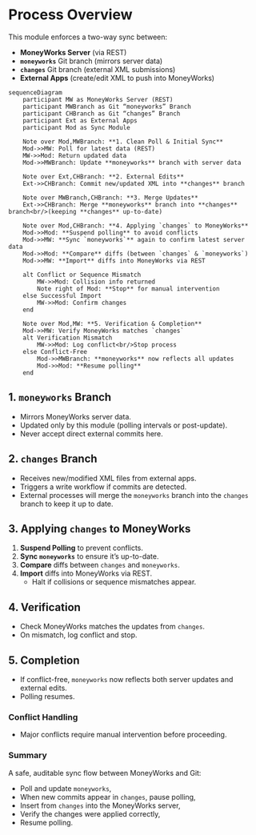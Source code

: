 # Process Overview

This module enforces a two-way sync between:

- **MoneyWorks Server** (via REST)
- **`moneyworks`** Git branch (mirrors server data)
- **`changes`** Git branch (external XML submissions)
- **External Apps** (create/edit XML to push into MoneyWorks)

```mermaid
sequenceDiagram
    participant MW as MoneyWorks Server (REST)
    participant MWBranch as Git “moneyworks” Branch
    participant CHBranch as Git “changes” Branch
    participant Ext as External Apps
    participant Mod as Sync Module

    Note over Mod,MWBranch: **1. Clean Poll & Initial Sync**
    Mod->>MW: Poll for latest data (REST)
    MW->>Mod: Return updated data
    Mod->>MWBranch: Update **moneyworks** branch with server data

    Note over Ext,CHBranch: **2. External Edits**
    Ext->>CHBranch: Commit new/updated XML into **changes** branch

    Note over MWBranch,CHBranch: **3. Merge Updates**
    Ext->>CHBranch: Merge **moneyworks** branch into **changes** branch<br/>(keeping **changes** up-to-date)

    Note over Mod,CHBranch: **4. Applying `changes` to MoneyWorks**
    Mod->>Mod: **Suspend polling** to avoid conflicts
    Mod->>MW: **Sync `moneyworks`** again to confirm latest server data
    Mod->>Mod: **Compare** diffs (between `changes` & `moneyworks`)
    Mod->>MW: **Import** diffs into MoneyWorks via REST

    alt Conflict or Sequence Mismatch
        MW->>Mod: Collision info returned
        Note right of Mod: **Stop** for manual intervention
    else Successful Import
        MW->>Mod: Confirm changes
    end

    Note over Mod,MW: **5. Verification & Completion**
    Mod->>MW: Verify MoneyWorks matches `changes`
    alt Verification Mismatch
        MW->>Mod: Log conflict<br/>Stop process
    else Conflict-Free
        Mod->>MWBranch: **moneyworks** now reflects all updates
        Mod->>Mod: **Resume polling**
    end
```

## 1. `moneyworks` Branch

- Mirrors MoneyWorks server data.
- Updated only by this module (polling intervals or post-update).
- Never accept direct external commits here.

## 2. `changes` Branch

- Receives new/modified XML files from external apps.
- Triggers a write workflow if commits are detected.
- External processes will merge the `moneyworks` branch into the `changes`
  branch to keep it up to date.

## 3. Applying `changes` to MoneyWorks

1. **Suspend Polling** to prevent conflicts.
2. **Sync `moneyworks`** to ensure it’s up-to-date.
3. **Compare** diffs between `changes` and `moneyworks`.
4. **Import** diffs into MoneyWorks via REST.
   - Halt if collisions or sequence mismatches appear.

## 4. Verification

- Check MoneyWorks matches the updates from `changes`.
- On mismatch, log conflict and stop.

## 5. Completion

- If conflict-free, `moneyworks` now reflects both server updates and external
  edits.
- Polling resumes.

### Conflict Handling

- Major conflicts require manual intervention before proceeding.

### Summary

A safe, auditable sync flow between MoneyWorks and Git:

- Poll and update `moneyworks`,
- When new commits appear in `changes`, pause polling,
- Insert from `changes` into the MoneyWorks server,
- Verify the changes were applied correctly,
- Resume polling.
